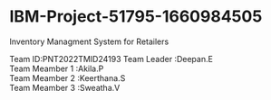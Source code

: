 # IBM-Project-51795-1660984505
Inventory Managment System for Retailers


Team ID:PNT2022TMID24193 
Team Leader :Deepan.E  
Team Meamber 1 :Akila.P  
Team Meamber 2 :Keerthana.S   
Team Meamber 3 :Sweatha.V  
  